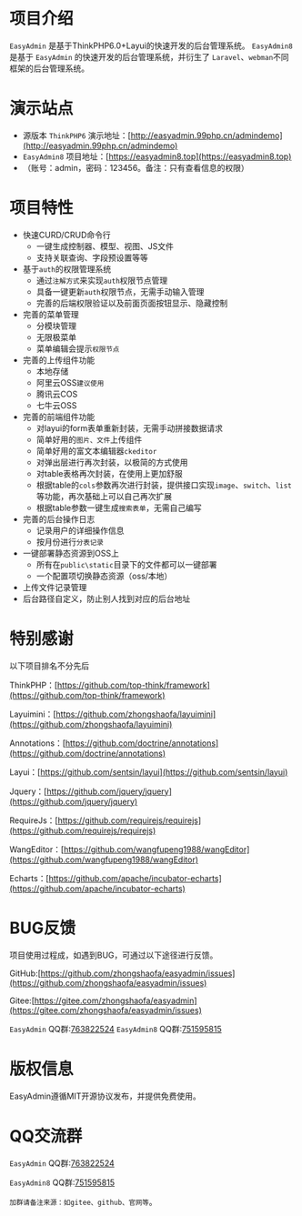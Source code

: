 # 项目介绍

`EasyAdmin` 是基于ThinkPHP6.0+Layui的快速开发的后台管理系统。
`EasyAdmin8` 是基于 `EasyAdmin` 的快速开发的后台管理系统，并衍生了 `Laravel`、`webman`不同框架的后台管理系统。

# 演示站点

- 源版本 `ThinkPHP6` 演示地址：[http://easyadmin.99php.cn/admindemo](http://easyadmin.99php.cn/admindemo)
- `EasyAdmin8` 项目地址：[https://easyadmin8.top](https://easyadmin8.top)
- （账号：admin，密码：123456。备注：只有查看信息的权限）

# 项目特性

* 快速CURD/CRUD命令行
    * 一键生成控制器、模型、视图、JS文件
    * 支持关联查询、字段预设置等等
* 基于`auth`的权限管理系统
    * 通过`注解方式`来实现`auth`权限节点管理
    * 具备一键更新`auth`权限节点，无需手动输入管理
    * 完善的后端权限验证以及前面页面按钮显示、隐藏控制
* 完善的菜单管理
    * 分模块管理
    * 无限极菜单
    * 菜单编辑会提示`权限节点`
* 完善的上传组件功能
    * 本地存储
    * 阿里云OSS`建议使用`
    * 腾讯云COS
    * 七牛云OSS
* 完善的前端组件功能
    * 对layui的form表单重新封装，无需手动拼接数据请求
    * 简单好用的`图片、文件`上传组件
    * 简单好用的富文本编辑器`ckeditor`
    * 对弹出层进行再次封装，以极简的方式使用
    * 对table表格再次封装，在使用上更加舒服
    * 根据table的`cols`参数再次进行封装，提供接口实现`image`、`switch`、`list`等功能，再次基础上可以自己再次扩展
    * 根据table参数一键生成`搜索表单`，无需自己编写
* 完善的后台操作日志
    * 记录用户的详细操作信息
    * 按月份进行`分表记录`
* 一键部署静态资源到OSS上
    * 所有在`public\static`目录下的文件都可以一键部署
    * 一个配置项切换静态资源（oss/本地）
* 上传文件记录管理
* 后台路径自定义，防止别人找到对应的后台地址

# 特别感谢

以下项目排名不分先后

ThinkPHP：[https://github.com/top-think/framework](https://github.com/top-think/framework)

Layuimini：[https://github.com/zhongshaofa/layuimini](https://github.com/zhongshaofa/layuimini)

Annotations：[https://github.com/doctrine/annotations](https://github.com/doctrine/annotations)

Layui：[https://github.com/sentsin/layui](https://github.com/sentsin/layui)

Jquery：[https://github.com/jquery/jquery](https://github.com/jquery/jquery)

RequireJs：[https://github.com/requirejs/requirejs](https://github.com/requirejs/requirejs)

WangEditor：[https://github.com/wangfupeng1988/wangEditor](https://github.com/wangfupeng1988/wangEditor)

Echarts：[https://github.com/apache/incubator-echarts](https://github.com/apache/incubator-echarts)

# BUG反馈

项目使用过程成，如遇到BUG，可通过以下途径进行反馈。

GitHub:[https://github.com/zhongshaofa/easyadmin/issues](https://github.com/zhongshaofa/easyadmin/issues)

Gitee:[https://gitee.com/zhongshaofa/easyadmin](https://gitee.com/zhongshaofa/easyadmin/issues)

`EasyAdmin` QQ群:[763822524](https://jq.qq.com/?_wv=1027&k=5IHJawE)
`EasyAdmin8` QQ群:[751595815](https://qm.qq.com/cgi-bin/qm/qr?_wv=1027&k=CVrFoAMpXNLzn0IN6mv8qpIcbKKxqnp-)

# 版权信息

EasyAdmin遵循MIT开源协议发布，并提供免费使用。

# QQ交流群

`EasyAdmin` QQ群:[763822524](https://jq.qq.com/?_wv=1027&k=5IHJawE)

`EasyAdmin8` QQ群:[751595815](https://qm.qq.com/cgi-bin/qm/qr?_wv=1027&k=CVrFoAMpXNLzn0IN6mv8qpIcbKKxqnp-)

`加群请备注来源：如gitee、github、官网等`。